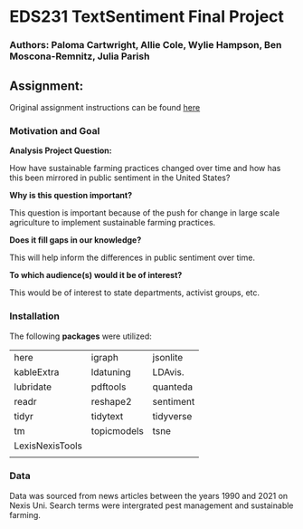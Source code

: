# EDS231 TextSentiment Final Project

### Authors: Paloma Cartwright, Allie Cole, Wylie Hampson, Ben Moscona-Remnitz, Julia Parish

## Assignment:

Original assignment instructions can be found [here](https://maro406.github.io/EDS_231-text-sentiment/Group_Project.html)

### Motivation and Goal

**Analysis Project Question:** 

How have sustainable farming practices changed over time and how has this been mirrored in public sentiment in the United States?

**Why is this question important?**

This question is important because of the push for change in large scale agriculture to implement sustainable farming practices.

**Does it fill gaps in our knowledge?**

This will help inform the differences in public sentiment over time.

**To which audience(s) would it be of interest?**

This would be of interest to state departments, activist groups, etc. 


### Installation

The following **packages** were utilized:

|            |            |                |
| ---------- | -----------| ---------------|
| here       | igraph     | jsonlite       | 
| kableExtra | ldatuning  | LDAvis.        |
| lubridate  | pdftools   | quanteda       |
| readr      | reshape2   | sentiment      |
| tidyr      | tidytext   | tidyverse      |
| tm         | topicmodels| tsne           | 
| LexisNexisTools    |         |           |
|     |         |           |

### Data

Data was sourced from news articles between the years 1990 and 2021 on Nexis Uni. Search terms were intergrated pest management and sustainable farming.
